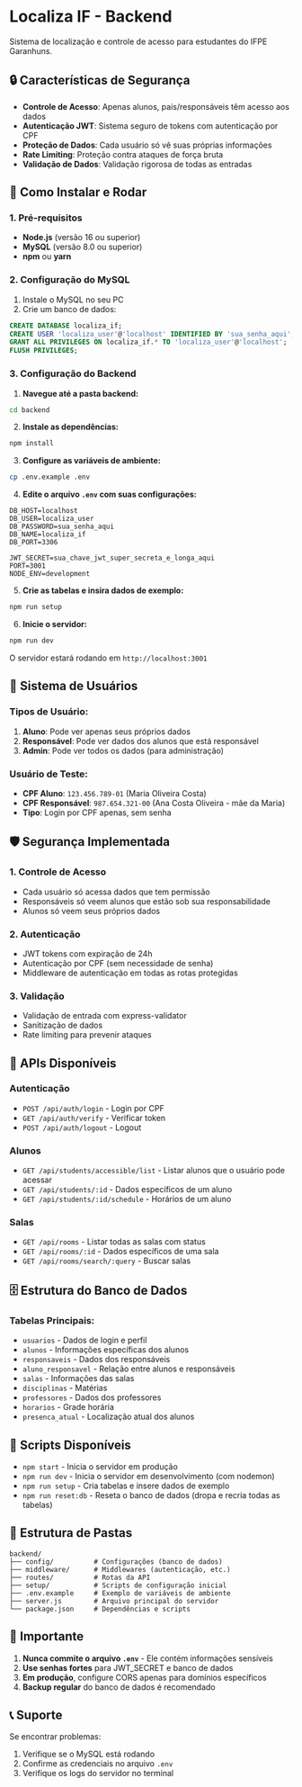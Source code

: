 # Localiza IF - Backend

Sistema de localização e controle de acesso para estudantes do IFPE Garanhuns.

## 🔒 Características de Segurança

- **Controle de Acesso**: Apenas alunos, pais/responsáveis têm acesso aos dados
- **Autenticação JWT**: Sistema seguro de tokens com autenticação por CPF
- **Proteção de Dados**: Cada usuário só vê suas próprias informações
- **Rate Limiting**: Proteção contra ataques de força bruta
- **Validação de Dados**: Validação rigorosa de todas as entradas

## 🚀 Como Instalar e Rodar

### 1. Pré-requisitos

- **Node.js** (versão 16 ou superior)
- **MySQL** (versão 8.0 ou superior)
- **npm** ou **yarn**

### 2. Configuração do MySQL

1. Instale o MySQL no seu PC
2. Crie um banco de dados:
```sql
CREATE DATABASE localiza_if;
CREATE USER 'localiza_user'@'localhost' IDENTIFIED BY 'sua_senha_aqui';
GRANT ALL PRIVILEGES ON localiza_if.* TO 'localiza_user'@'localhost';
FLUSH PRIVILEGES;
```

### 3. Configuração do Backend

1. **Navegue até a pasta backend:**
```bash
cd backend
```

2. **Instale as dependências:**
```bash
npm install
```

3. **Configure as variáveis de ambiente:**
```bash
cp .env.example .env
```

4. **Edite o arquivo `.env` com suas configurações:**
```env
DB_HOST=localhost
DB_USER=localiza_user
DB_PASSWORD=sua_senha_aqui
DB_NAME=localiza_if
DB_PORT=3306

JWT_SECRET=sua_chave_jwt_super_secreta_e_longa_aqui
PORT=3001
NODE_ENV=development
```

5. **Crie as tabelas e insira dados de exemplo:**
```bash
npm run setup
```

6. **Inicie o servidor:**
```bash
npm run dev
```

O servidor estará rodando em `http://localhost:3001`

## 👥 Sistema de Usuários

### Tipos de Usuário:

1. **Aluno**: Pode ver apenas seus próprios dados
2. **Responsável**: Pode ver dados dos alunos que está responsável
3. **Admin**: Pode ver todos os dados (para administração)

### Usuário de Teste:

- **CPF Aluno**: `123.456.789-01` (Maria Oliveira Costa)
- **CPF Responsável**: `987.654.321-00` (Ana Costa Oliveira - mãe da Maria)
- **Tipo**: Login por CPF apenas, sem senha

## 🛡️ Segurança Implementada

### 1. Controle de Acesso
- Cada usuário só acessa dados que tem permissão
- Responsáveis só veem alunos que estão sob sua responsabilidade
- Alunos só veem seus próprios dados

### 2. Autenticação
- JWT tokens com expiração de 24h
- Autenticação por CPF (sem necessidade de senha)
- Middleware de autenticação em todas as rotas protegidas

### 3. Validação
- Validação de entrada com express-validator
- Sanitização de dados
- Rate limiting para prevenir ataques

## 📡 APIs Disponíveis

### Autenticação
- `POST /api/auth/login` - Login por CPF
- `GET /api/auth/verify` - Verificar token
- `POST /api/auth/logout` - Logout

### Alunos
- `GET /api/students/accessible/list` - Listar alunos que o usuário pode acessar
- `GET /api/students/:id` - Dados específicos de um aluno
- `GET /api/students/:id/schedule` - Horários de um aluno

### Salas
- `GET /api/rooms` - Listar todas as salas com status
- `GET /api/rooms/:id` - Dados específicos de uma sala
- `GET /api/rooms/search/:query` - Buscar salas

## 🗄️ Estrutura do Banco de Dados

### Tabelas Principais:
- `usuarios` - Dados de login e perfil
- `alunos` - Informações específicas dos alunos
- `responsaveis` - Dados dos responsáveis
- `aluno_responsavel` - Relação entre alunos e responsáveis
- `salas` - Informações das salas
- `disciplinas` - Matérias
- `professores` - Dados dos professores
- `horarios` - Grade horária
- `presenca_atual` - Localização atual dos alunos

## 🔧 Scripts Disponíveis

- `npm start` - Inicia o servidor em produção
- `npm run dev` - Inicia o servidor em desenvolvimento (com nodemon)
- `npm run setup` - Cria tabelas e insere dados de exemplo
- `npm run reset:db` - Reseta o banco de dados (dropa e recria todas as tabelas)

## 📁 Estrutura de Pastas

```
backend/
├── config/          # Configurações (banco de dados)
├── middleware/      # Middlewares (autenticação, etc.)
├── routes/          # Rotas da API
├── setup/           # Scripts de configuração inicial
├── .env.example     # Exemplo de variáveis de ambiente
├── server.js        # Arquivo principal do servidor
└── package.json     # Dependências e scripts
```

## 🚨 Importante

1. **Nunca commite o arquivo `.env`** - Ele contém informações sensíveis
2. **Use senhas fortes** para JWT_SECRET e banco de dados
3. **Em produção**, configure CORS apenas para domínios específicos
4. **Backup regular** do banco de dados é recomendado

## 📞 Suporte

Se encontrar problemas:
1. Verifique se o MySQL está rodando
2. Confirme as credenciais no arquivo `.env`
3. Verifique os logs do servidor no terminal